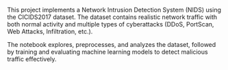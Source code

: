 This project implements a Network Intrusion Detection System (NIDS) using the CICIDS2017 dataset. The dataset contains realistic network traffic with both normal activity and multiple types of cyberattacks (DDoS, PortScan, Web Attacks, Infiltration, etc.).

The notebook explores, preprocesses, and analyzes the dataset, followed by training and evaluating machine learning models to detect malicious traffic effectively.
